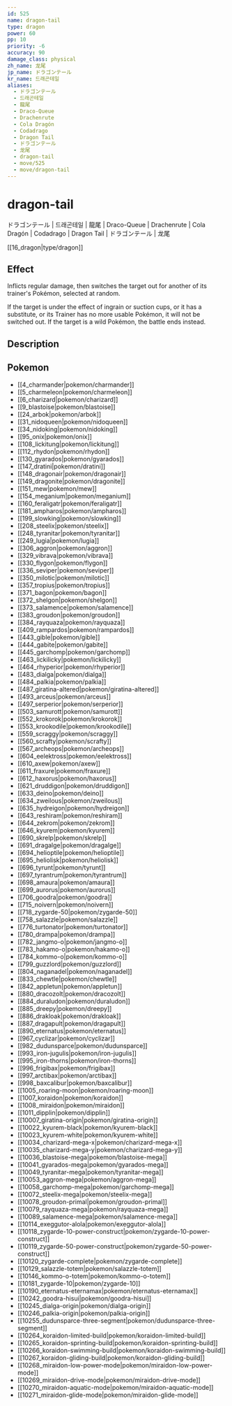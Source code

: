 ```yaml
---
id: 525
name: dragon-tail
type: dragon
power: 60
pp: 10
priority: -6
accuracy: 90
damage_class: physical
zh_name: 龙尾
jp_name: ドラゴンテール
kr_name: 드래곤테일
aliases:
  - ドラゴンテール
  - 드래곤테일
  - 龍尾
  - Draco-Queue
  - Drachenrute
  - Cola Dragón
  - Codadrago
  - Dragon Tail
  - ドラゴンテール
  - 龙尾
  - dragon-tail
  - move/525
  - move/dragon-tail
---
```

# dragon-tail
    
ドラゴンテール | 드래곤테일 | 龍尾 | Draco-Queue | Drachenrute | Cola Dragón | Codadrago | Dragon Tail | ドラゴンテール | 龙尾

[[16_dragon|type/dragon]]

## Effect

Inflicts regular damage, then switches the target out for another of its trainer's Pokémon, selected at random.

If the target is under the effect of ingrain or suction cups, or it has a substitute, or its Trainer has no more usable Pokémon, it will not be switched out.  If the target is a wild Pokémon, the battle ends instead.

## Description



## Pokemon

- [[4_charmander|pokemon/charmander]]
- [[5_charmeleon|pokemon/charmeleon]]
- [[6_charizard|pokemon/charizard]]
- [[9_blastoise|pokemon/blastoise]]
- [[24_arbok|pokemon/arbok]]
- [[31_nidoqueen|pokemon/nidoqueen]]
- [[34_nidoking|pokemon/nidoking]]
- [[95_onix|pokemon/onix]]
- [[108_lickitung|pokemon/lickitung]]
- [[112_rhydon|pokemon/rhydon]]
- [[130_gyarados|pokemon/gyarados]]
- [[147_dratini|pokemon/dratini]]
- [[148_dragonair|pokemon/dragonair]]
- [[149_dragonite|pokemon/dragonite]]
- [[151_mew|pokemon/mew]]
- [[154_meganium|pokemon/meganium]]
- [[160_feraligatr|pokemon/feraligatr]]
- [[181_ampharos|pokemon/ampharos]]
- [[199_slowking|pokemon/slowking]]
- [[208_steelix|pokemon/steelix]]
- [[248_tyranitar|pokemon/tyranitar]]
- [[249_lugia|pokemon/lugia]]
- [[306_aggron|pokemon/aggron]]
- [[329_vibrava|pokemon/vibrava]]
- [[330_flygon|pokemon/flygon]]
- [[336_seviper|pokemon/seviper]]
- [[350_milotic|pokemon/milotic]]
- [[357_tropius|pokemon/tropius]]
- [[371_bagon|pokemon/bagon]]
- [[372_shelgon|pokemon/shelgon]]
- [[373_salamence|pokemon/salamence]]
- [[383_groudon|pokemon/groudon]]
- [[384_rayquaza|pokemon/rayquaza]]
- [[409_rampardos|pokemon/rampardos]]
- [[443_gible|pokemon/gible]]
- [[444_gabite|pokemon/gabite]]
- [[445_garchomp|pokemon/garchomp]]
- [[463_lickilicky|pokemon/lickilicky]]
- [[464_rhyperior|pokemon/rhyperior]]
- [[483_dialga|pokemon/dialga]]
- [[484_palkia|pokemon/palkia]]
- [[487_giratina-altered|pokemon/giratina-altered]]
- [[493_arceus|pokemon/arceus]]
- [[497_serperior|pokemon/serperior]]
- [[503_samurott|pokemon/samurott]]
- [[552_krokorok|pokemon/krokorok]]
- [[553_krookodile|pokemon/krookodile]]
- [[559_scraggy|pokemon/scraggy]]
- [[560_scrafty|pokemon/scrafty]]
- [[567_archeops|pokemon/archeops]]
- [[604_eelektross|pokemon/eelektross]]
- [[610_axew|pokemon/axew]]
- [[611_fraxure|pokemon/fraxure]]
- [[612_haxorus|pokemon/haxorus]]
- [[621_druddigon|pokemon/druddigon]]
- [[633_deino|pokemon/deino]]
- [[634_zweilous|pokemon/zweilous]]
- [[635_hydreigon|pokemon/hydreigon]]
- [[643_reshiram|pokemon/reshiram]]
- [[644_zekrom|pokemon/zekrom]]
- [[646_kyurem|pokemon/kyurem]]
- [[690_skrelp|pokemon/skrelp]]
- [[691_dragalge|pokemon/dragalge]]
- [[694_helioptile|pokemon/helioptile]]
- [[695_heliolisk|pokemon/heliolisk]]
- [[696_tyrunt|pokemon/tyrunt]]
- [[697_tyrantrum|pokemon/tyrantrum]]
- [[698_amaura|pokemon/amaura]]
- [[699_aurorus|pokemon/aurorus]]
- [[706_goodra|pokemon/goodra]]
- [[715_noivern|pokemon/noivern]]
- [[718_zygarde-50|pokemon/zygarde-50]]
- [[758_salazzle|pokemon/salazzle]]
- [[776_turtonator|pokemon/turtonator]]
- [[780_drampa|pokemon/drampa]]
- [[782_jangmo-o|pokemon/jangmo-o]]
- [[783_hakamo-o|pokemon/hakamo-o]]
- [[784_kommo-o|pokemon/kommo-o]]
- [[799_guzzlord|pokemon/guzzlord]]
- [[804_naganadel|pokemon/naganadel]]
- [[833_chewtle|pokemon/chewtle]]
- [[842_appletun|pokemon/appletun]]
- [[880_dracozolt|pokemon/dracozolt]]
- [[884_duraludon|pokemon/duraludon]]
- [[885_dreepy|pokemon/dreepy]]
- [[886_drakloak|pokemon/drakloak]]
- [[887_dragapult|pokemon/dragapult]]
- [[890_eternatus|pokemon/eternatus]]
- [[967_cyclizar|pokemon/cyclizar]]
- [[982_dudunsparce|pokemon/dudunsparce]]
- [[993_iron-jugulis|pokemon/iron-jugulis]]
- [[995_iron-thorns|pokemon/iron-thorns]]
- [[996_frigibax|pokemon/frigibax]]
- [[997_arctibax|pokemon/arctibax]]
- [[998_baxcalibur|pokemon/baxcalibur]]
- [[1005_roaring-moon|pokemon/roaring-moon]]
- [[1007_koraidon|pokemon/koraidon]]
- [[1008_miraidon|pokemon/miraidon]]
- [[1011_dipplin|pokemon/dipplin]]
- [[10007_giratina-origin|pokemon/giratina-origin]]
- [[10022_kyurem-black|pokemon/kyurem-black]]
- [[10023_kyurem-white|pokemon/kyurem-white]]
- [[10034_charizard-mega-x|pokemon/charizard-mega-x]]
- [[10035_charizard-mega-y|pokemon/charizard-mega-y]]
- [[10036_blastoise-mega|pokemon/blastoise-mega]]
- [[10041_gyarados-mega|pokemon/gyarados-mega]]
- [[10049_tyranitar-mega|pokemon/tyranitar-mega]]
- [[10053_aggron-mega|pokemon/aggron-mega]]
- [[10058_garchomp-mega|pokemon/garchomp-mega]]
- [[10072_steelix-mega|pokemon/steelix-mega]]
- [[10078_groudon-primal|pokemon/groudon-primal]]
- [[10079_rayquaza-mega|pokemon/rayquaza-mega]]
- [[10089_salamence-mega|pokemon/salamence-mega]]
- [[10114_exeggutor-alola|pokemon/exeggutor-alola]]
- [[10118_zygarde-10-power-construct|pokemon/zygarde-10-power-construct]]
- [[10119_zygarde-50-power-construct|pokemon/zygarde-50-power-construct]]
- [[10120_zygarde-complete|pokemon/zygarde-complete]]
- [[10129_salazzle-totem|pokemon/salazzle-totem]]
- [[10146_kommo-o-totem|pokemon/kommo-o-totem]]
- [[10181_zygarde-10|pokemon/zygarde-10]]
- [[10190_eternatus-eternamax|pokemon/eternatus-eternamax]]
- [[10242_goodra-hisui|pokemon/goodra-hisui]]
- [[10245_dialga-origin|pokemon/dialga-origin]]
- [[10246_palkia-origin|pokemon/palkia-origin]]
- [[10255_dudunsparce-three-segment|pokemon/dudunsparce-three-segment]]
- [[10264_koraidon-limited-build|pokemon/koraidon-limited-build]]
- [[10265_koraidon-sprinting-build|pokemon/koraidon-sprinting-build]]
- [[10266_koraidon-swimming-build|pokemon/koraidon-swimming-build]]
- [[10267_koraidon-gliding-build|pokemon/koraidon-gliding-build]]
- [[10268_miraidon-low-power-mode|pokemon/miraidon-low-power-mode]]
- [[10269_miraidon-drive-mode|pokemon/miraidon-drive-mode]]
- [[10270_miraidon-aquatic-mode|pokemon/miraidon-aquatic-mode]]
- [[10271_miraidon-glide-mode|pokemon/miraidon-glide-mode]]

